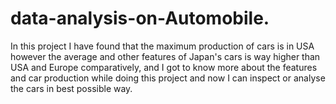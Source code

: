 # data-analysis-on-Automobile.
In this project I have found that the maximum production of cars is in USA however the average and other features of Japan's cars is way higher than USA and Europe comparatively, and I got to know more about the features and car production while doing this project and now I can inspect or analyse the cars in best possible way.

